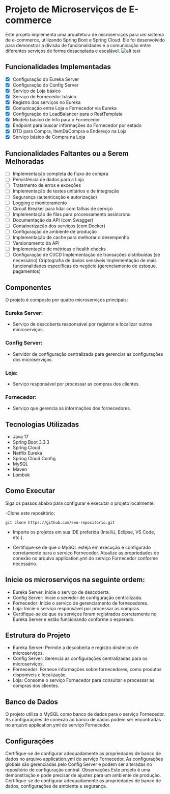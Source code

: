 # Projeto de Microserviços de E-commerce
Este projeto implementa uma arquitetura de microserviços para um sistema de e-commerce, utilizando Spring Boot e Spring Cloud. Ele foi desenvolvido para demonstrar a divisão de funcionalidades e a comunicação entre diferentes serviços de forma desacoplada e escalável.
![alt text]([image.jpg](https://imgs.search.brave.com/S1spvSVMR_S6rUYjv_0Az1hhx36iu7K-5JyE3OwTMz0/rs:fit:500:0:0:0/g:ce/aHR0cHM6Ly91cGxv/YWQud2lraW1lZGlh/Lm9yZy93aWtpcGVk/aWEvcHQvdGh1bWIv/My8zMC9KYXZhX3By/b2dyYW1taW5nX2xh/bmd1YWdlX2xvZ28u/c3ZnLzY0MHB4LUph/dmFfcHJvZ3JhbW1p/bmdfbGFuZ3VhZ2Vf/bG9nby5zdmcucG5n))

## Funcionalidades Implementadas
- [x] Configuração do Eureka Server
- [x] Configuração do Config Server
- [x] Serviço de Loja básico
- [x] Serviço de Fornecedor básico
- [x] Registro dos serviços no Eureka
- [x] Comunicação entre Loja e Fornecedor via Eureka
- [x] Configuração do LoadBalancer para o RestTemplate
- [x] Modelo básico de Info para o Fornecedor
- [x] Endpoint para buscar informações do Fornecedor por estado
- [x] DTO para Compra, ItemDaCompra e Endereço na Loja
- [x] Serviço básico de Compra na Loja
## Funcionalidades Faltantes ou a Serem Melhoradas
- [ ] Implementação completa do fluxo de compra
- [ ] Persistência de dados para a Loja
- [ ] Tratamento de erros e exceções
- [ ] Implementação de testes unitários e de integração
- [ ] Segurança (autenticação e autorização)
- [ ] Logging e monitoramento
- [ ] Circuit Breaker para lidar com falhas de serviço
- [ ] Implementação de filas para processamento assíncrono
- [ ] Documentação da API (com Swagger)
- [ ] Containerização dos serviços (com Docker)
- [ ] Configuração de ambiente de produção
- [ ] Implementação de cache para melhorar o desempenho
- [ ] Versionamento da API
- [ ] Implementação de métricas e health checks
- [ ] Configuração de CI/CD
 Implementação de transações distribuídas (se necessário)
 Criptografia de dados sensíveis
 Implementação de mais funcionalidades específicas do negócio (gerenciamento de estoque, pagamentos)

## Componentes
O projeto é composto por quatro microserviços principais:

### Eureka Server: 
- Serviço de descoberta responsável por registrar e localizar outros microserviços.
### Config Server: 
- Servidor de configuração centralizada para gerenciar as configurações dos microserviços.
### Loja: 
- Serviço responsável por processar as compras dos clientes.
### Fornecedor: 
- Serviço que gerencia as informações dos fornecedores.

## Tecnologias Utilizadas
- Java 17
- Spring Boot 3.3.3
- Spring Cloud
- Netflix Eureka
- Spring Cloud Config
- MySQL
- Maven
- Lombok

## Como Executar
Siga os passos abaixo para configurar e executar o projeto localmente:

-Clone este repositório:
~~~git
git clone https://github.com/seu-repositorio.git
~~~
- Importe os projetos em sua IDE preferida (IntelliJ, Eclipse, VS Code, etc.).

- Certifique-se de que o MySQL esteja em execução e configurado corretamente para o serviço Fornecedor. Atualize as propriedades de conexão no arquivo application.yml do serviço Fornecedor conforme necessário.

## Inicie os microserviços na seguinte ordem:

- Eureka Server: Inicie o serviço de descoberta.
- Config Server: Inicie o servidor de configuração centralizada.
- Fornecedor: Inicie o serviço de gerenciamento de fornecedores.
- Loja: Inicie o serviço responsável por processar as compras.
- Certifique-se de que os serviços foram registrados corretamente no Eureka Server e estão funcionando conforme o esperado.

## Estrutura do Projeto
- Eureka Server: Permite a descoberta e registro dinâmico de microserviços.
- Config Server: Gerencia as configurações centralizadas para os microserviços.
- Fornecedor: Fornece informações sobre fornecedores, como produtos disponíveis e localização.
- Loja: Consome o serviço Fornecedor para consultar e processar as compras dos clientes.
## Banco de Dados
O projeto utiliza o MySQL como banco de dados para o serviço Fornecedor.
As configurações de conexão ao banco de dados podem ser encontradas no arquivo application.yml do serviço Fornecedor.
## Configurações
Certifique-se de configurar adequadamente as propriedades de banco de dados no arquivo application.yml do serviço Fornecedor.
As configurações globais são gerenciadas pelo Config Server e podem ser alteradas no repositório de configuração central.
Observações
Este projeto é uma demonstração e pode precisar de ajustes para um ambiente de produção.
Certifique-se de configurar adequadamente as propriedades de banco de dados, configurações de ambiente e segurança.

